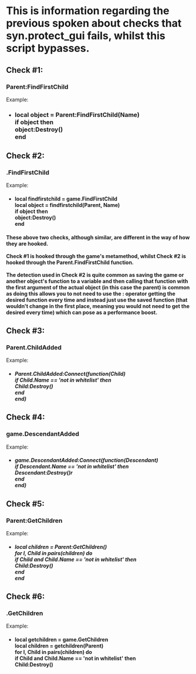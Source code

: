 # This is information regarding the previous spoken about checks that syn.protect_gui fails, whilst this script bypasses.

## Check \#1:
### Parent:FindFirstChild
Example:
- ### local object = Parent:FindFirstChild(Name)<br>if object then<br>object:Destroy()<br>end

## Check \#2:
### .FindFirstChild
Example:
- #### local findfirstchild = game.FindFirstChild <br>local object = findfirstchild(Parent, Name)<br>if object then<br>object:Destroy()<br>end

#### These above two checks, although similar, are different in the way of how they are hooked. <br></br>Check \#1 is hooked through the game's metamethod, whilst Check \#2 is hooked through the Parent.FindFirstChild function. <br></br> The detection used in Check \#2 is quite common as saving the game or another object's function to a variable and then calling that function with the first argument of the actual object (in this case the parent) is common as doing this allows you to not need to use the : operator getting the desired function every time and instead just use the saved function (that wouldn't change in the first place, meaning you would not need to get the desired every time) which can pose as a performance boost.

## Check \#3:
### Parent.ChildAdded
Example:
- ##### Parent.ChildAdded:Connect(function(Child)<br>if Child.Name == 'not in whitelist' then<br>Child:Destroy()<br>end<br>end)

## Check \#4:
### game.DescendantAdded
Example:
- ##### game.DescendantAdded:Connect(function(Descendant)<br>if Descendant.Name == 'not in whitelist' then<br>Descendant:Destroy()r<br>end<br>end)

## Check \#5:
### Parent:GetChildren
Example:
- ##### local children = Parent:GetChildren()<br>for I, Child in pairs(children) do<br>if Child and Child.Name == 'not in whitelist' then<br>Child:Destroy()<br>end<br>end

## Check \#6:
### .GetChildren
Example:
- #### local getchildren = game.GetChildren <br>local children = getchildren(Parent)<br>for I, Child in pairs(children) do<br>if Child and Child.Name == 'not in whitelist' then<br>Child:Destroy()
